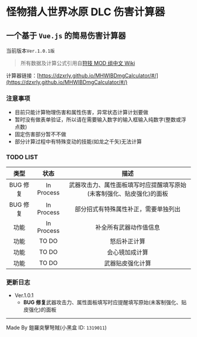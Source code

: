 # 怪物猎人世界冰原 DLC 伤害计算器

## 一个基于 `Vue.js` 的简易伤害计算器

当前版本`Ver.1.0.1版`

> 所有数据及计算公式引用自[狩技 MOD 组中文 Wiki](http://wiki.mhwmod.com/)

计算器链接：[https://dzxrly.github.io/MHWIBDmgCalculator/#/](https://dzxrly.github.io/MHWIBDmgCalculator/#/)

### 注意事项

- 目前只能计算物理伤害和属性伤害，异常状态计算计划要做
- 暂时没有做表单验证，所以请在需要输入数字的输入框输入纯数字(整数或浮点数)
- 固定伤害部分暂不不做
- 部分计算过程中有特殊变动的技能(如龙之千矢)无法计算

### TODO LIST

|   类型   |    状态    |                                 描述                                 |
| :------: | :--------: | :------------------------------------------------------------------: |
| BUG 修复 | In Process | 武器攻击力、属性面板填写时应提醒填写原始(未客制强化、贴皮强化)的面板 |
| BUG 修复 | In Process |                 部分招式有特殊属性补正，需要单独列出                 |
|   功能   | In Process |                        补全所有武器动作值信息                        |
|   功能   |   TO DO    |                             怒后补正计算                             |
|   功能   |   TO DO    |                            会心镜加成计算                            |
|   功能   |   TO DO    |                           武器贴皮强化计算                           |

### 更新日志

- Ver.1.0.1
  - **BUG 修复**武器攻击力、属性面板填写时应提醒填写原始(未客制强化、贴皮强化)的面板

---

Made By 鎧羅突擊弩賊(小黑盒 ID: `1319011`)
